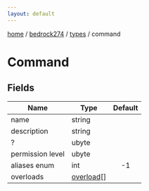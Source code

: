 ```yaml
---
layout: default
---
```


[home](/)  /  [bedrock274](/protocol/bedrock274)  /  [types](/protocol/bedrock274/types)  /  command

# Command

## Fields

Name | Type | Default
---|---|:---:
name | string | 
description | string | 
? | ubyte | 
permission level | ubyte | 
aliases enum | int | -1
overloads | [overload](/protocol/bedrock274/types/overload)[] |
